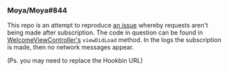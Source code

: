 ### Moya/Moya#844

This repo is an attempt to reproduce [an issue](https://github.com/Moya/Moya/issues/844) whereby requests 
aren't being made after subscription. 
The code in question can be found in [WelcomeViewController's](https://github.com/jonlambert/MoyaIssue844/blob/master/MoyaIssue844/WelcomeViewController.swift) `viewDidLoad` method. 
In the logs the subscription is made, then no network messages appear.

(Ps. you may need to replace the Hookbin URL)
